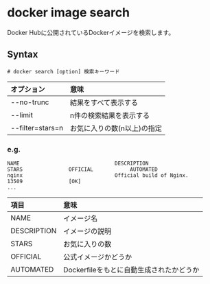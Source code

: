 # docker image search
Docker Hubに公開されているDockerイメージを検索します。
## Syntax
```
# docker search [option] 検索キーワード
```
|オプション|意味|
|:---|:---|
|--no-trunc|結果をすべて表示する|
|--limit|n件の検索結果を表示する|
|--filter=stars=n|お気に入りの数(n以上)の指定|
### e.g.
```
NAME                               DESCRIPTION                                     STARS               OFFICIAL            AUTOMATED
nginx                              Official build of Nginx.                        13509               [OK]
...
```
|項目|意味|
|:---|:---|
|NAME|イメージ名|
|DESCRIPTION|イメージの説明|
|STARS|お気に入りの数|
|OFFICIAL|公式イメージかどうか|
|AUTOMATED|Dockerfileをもとに自動生成されたかどうか|
